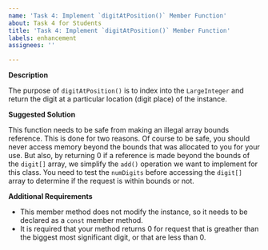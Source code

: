 ```yaml
---
name: 'Task 4: Implement `digitAtPosition()` Member Function'
about: Task 4 for Students
title: 'Task 4: Implement `digitAtPosition()` Member Function'
labels: enhancement
assignees: ''

---
```


**Description**

The purpose of `digitAtPosition()` is to index into the `LargeInteger` and return the digit at a particular location (digit place) of the instance.


**Suggested Solution**

This function needs to be safe from making an illegal array bounds reference.  This is done for two reasons.  Of course to be safe, you should never access memory beyond the bounds that was allocated to you for your use.  But also, by returning 0 if a reference is made beyond the bounds of the `digit[]` array, we simplify the `add()` operation we want to implement for this class.  You need to test the `numDigits` before accessing the `digit[]` array to determine if the request is within bounds or not.

**Additional Requirements**

- This member method does not modify the instance, so it needs to be declared as a `const` member method.
- It is required that your method returns 0 for request that is greather than the biggest most significant digit, or that are less than 0.

